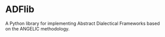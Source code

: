 # ADFlib
A Python library for implementing Abstract Dialectical Frameworks based on the ANGELIC methodology.
